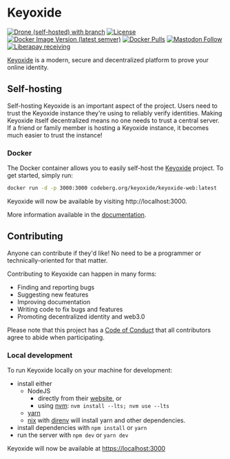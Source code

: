 # Keyoxide

[![Drone (self-hosted) with branch](https://img.shields.io/drone/build/keyoxide/keyoxide-web/main?server=https%3A%2F%2Fdrone.keyoxide.org&style=for-the-badge)](https://drone.keyoxide.org/keyoxide/keyoxide-web)
[![License](https://img.shields.io/badge/license-AGPL--v3-blue?style=for-the-badge)](https://codeberg.org/keyoxide/web/src/branch/main/LICENSE)
[![Docker Image Version (latest semver)](https://img.shields.io/docker/v/keyoxide/keyoxide?sort=semver&style=for-the-badge)](https://hub.docker.com/r/keyoxide/keyoxide)
[![Docker Pulls](https://img.shields.io/docker/pulls/keyoxide/keyoxide?style=for-the-badge)](https://hub.docker.com/r/keyoxide/keyoxide)
[![Mastodon Follow](https://img.shields.io/mastodon/follow/247838?domain=https%3A%2F%2Ffosstodon.org&style=for-the-badge)](https://fosstodon.org/@keyoxide)
[![Liberapay receiving](https://img.shields.io/liberapay/receives/keyoxide?style=for-the-badge)](https://liberapay.com/Keyoxide)

[Keyoxide](https://keyoxide.org) is a modern, secure and decentralized platform to prove your online identity.

## Self-hosting

Self-hosting Keyoxide is an important aspect of the project. Users need to trust the Keyoxide instance they're using to reliably verify identities. Making Keyoxide itself decentralized means no one needs to trust a central server. If a friend or family member is hosting a Keyoxide instance, it becomes much easier to trust the instance!

### Docker

The Docker container allows you to easily self-host the [Keyoxide](https://keyoxide.org) project. To get started, simply run:

```sh
docker run -d -p 3000:3000 codeberg.org/keyoxide/keyoxide-web:latest
```

Keyoxide will now be available by visiting http://localhost:3000.

More information available in the [documentation](docs.keyoxide.org/self-hosting).

## Contributing

Anyone can contribute if they'd like! No need to be a programmer or technically-oriented for that matter.

Contributing to Keyoxide can happen in many forms:

- Finding and reporting bugs
- Suggesting new features
- Improving documentation
- Writing code to fix bugs and features
- Promoting decentralized identity and web3.0

Please note that this project has a [Code of Conduct](https://codeberg.org/keyoxide/web/src/branch/main/CODE_OF_CONDUCT.md) that all contributors agree to abide when participating.

### Local development

To run Keyoxide locally on your machine for development:

- install either
  - NodeJS
    - directly from their [website](https://nodejs.org/en/), or
    - using [nvm](https://github.com/nvm-sh/nvm): `nvm install --lts; nvm use --lts`
  - [yarn](https://yarnpkg.com/)
  - [nix](https://nixos.org/guides/install-nix.html) with
    [direnv](https://direnv.net/) will install yarn and other dependencies.
- install dependencies with `npm install` or `yarn`
- run the server with `npm dev` or `yarn dev`

Keyoxide will now be available at [https://localhost:3000](https://localhost:3000)
